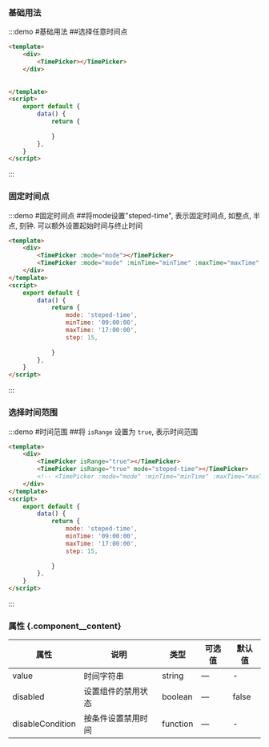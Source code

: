 ### 基础用法

:::demo #基础用法 ##选择任意时间点

```html
<template>
    <div>
        <TimePicker></TimePicker>
    </div>
    
    
</template>
<script>
    export default {
        data() {
            return {
                
            }
        },
    }
</script>
```
:::

### 固定时间点

:::demo #固定时间点 ##将mode设置"steped-time", 表示固定时间点,  如整点, 半点, 刻钟. 可以额外设置起始时间与终止时间

```html
<template>
    <div>
        <TimePicker :mode="mode"></TimePicker>
        <TimePicker :mode="mode" :minTime="minTime" :maxTime="maxTime" :step="step" ></TimePicker>
    </div>
</template>
<script>
    export default {
        data() {
            return {
                mode: 'steped-time',
                minTime: '09:00:00',
                maxTime: '17:00:00',
                step: 15,
                
            }
        },
    }
</script>
```
:::

### 选择时间范围

:::demo #时间范围 ##将 `isRange` 设置为 `true`, 表示时间范围

```html
<template>
    <div>
        <TimePicker isRange="true"></TimePicker>
        <TimePicker isRange="true" mode="steped-time"></TimePicker>
        <!-- <TimePicker :mode="mode" :minTime="minTime" :maxTime="maxTime" :step="step" ></TimePicker> -->
    </div>
</template>
<script>
    export default {
        data() {
            return {
                mode: 'steped-time',
                minTime: '09:00:00',
                maxTime: '17:00:00',
                step: 15,
                
            }
        },
    }
</script>
```
:::

### 属性 {.component__content}
| 属性      | 说明    | 类型      | 可选值       | 默认值   |
|--------- |-------- |---------- |-------------  |-------- |
| value    | 时间字符串   | string  |     —     |    -   |
| disabled  | 设置组件的禁用状态   | boolean  |     —     |    false   |
| disableCondition  | 按条件设置禁用时间   | function  |     —     |    -   |